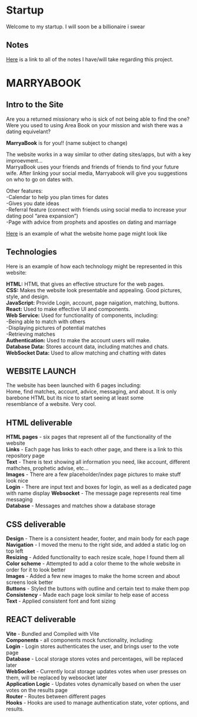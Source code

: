 # Startup
Welcome to my startup. I will soon be a billionaire i swear  
## Notes
[Here](https://github.com/bradencwatkins/startup/blob/main/notes.md) is a link to all of the notes I have/will take regarding this project.  

# MARRYABOOK  
## Intro to the Site  
Are you a returned missionary who is sick of not being able to find the one?  
Were you used to using Area Book on your mission and wish there was a dating equivelant?  
  
**MarryaBook** is for you!! (name subject to change)  
  
The website works in a way similar to other dating sites/apps, but with a key improevment...   
MarryaBook uses your friends and friends of friends to find your future wife. After linking your social media, Marryabook will give you suggestions on who to go on dates with.  
  
Other features:  
  -Calendar to help you plan times for dates  
  -Gives you date ideas  
  -Referral feature (connect with friends using social media to increase your dating pool “area expansion”)  
  -Page with advice from prophets and apostles on dating and marriage  
  
[Here](https://drive.google.com/file/d/1Eb0WA7tvIowid-mEEZiHedwYJ79e5i2W/view?usp=sharing) is an example of what the website home page might look like  

## Technologies  
Here is an example of how each technology might be represented in this website:  
  
**HTML:** HTML that gives an effective structure for the web pages.  
**CSS:** Makes the website look presentable and appealing. Good pictures, style, and design.  
**JavaScript:** Provide Login, account, page naigation, matching, buttons.  
**React:** Used to make effective UI and components.  
**Web Service:** Used for functionality of components, including:  
 -Being able to match with others  
 -Displaying pictures of potential matches  
 -Retrieving matches  
**Authentication:** Used to make the account users will make.  
**Database Data:** Stores account data, including matches and chats.  
**WebSocket Data:** Used to allow matching and chatting with dates  

## WEBSITE LAUNCH  
The website has been launched with 6 pages including:  
Home, find matches, account, advice, messaging, and about. It is only barebone HTML but its nice to start seeing at least some  
resemblance of a website. Very cool.  

## HTML deliverable  
**HTML pages** - six pages that represent all of the functionality of the website  
**Links** - Each page has links to each other page, and there is a link to this repository page  
**Text** - There is text showing all information you need, like account, different mathches, prophetic advise, etc...  
**Images** - There are a few placeholder/index page pictures to make stuff look nice  
**Login** - There are input text and boxes for login, as well as a dedicated page with name display
**Websocket** - The message page represents real time messaging  
**Database** - Messages and matches show a database storage  


## CSS deliverable  
**Design** - There is a consistent header, footer, and main body for each page  
**Navigation** - I moved the menu to the right side, and added a static log on top left  
**Resizing** - Added functionality to each resize scale, hope I found them all  
**Color scheme** - Attempted to add a color theme to the whole website in order for it to look better  
**Images** - Added a few new images to make the home screen and about screens look better  
**Buttons** - Styled the buttons with outline and certain text to make them pop  
**Consistency** - Made each page look similar to help ease of access  
**Text** - Applied consistent font and font sizing  

## REACT deliverable  
**Vite** - Bundled and Compiled with Vite  
**Components** - all components mock functionality, including:  
**Login** - Login stores authenticates the user, and brings user to the vote page  
**Database** - Local storage stores votes and percentages, will be replaced later  
**WebSocket** - Currently local storage updates votes when user presses on them, will be replaced by websocket later  
**Application Logic** - Updates votes dynamically based on when the user votes on the results page  
**Router** - Routes between different pages  
**Hooks** - Hooks are used to manage authentication state, voter options, and results.  

